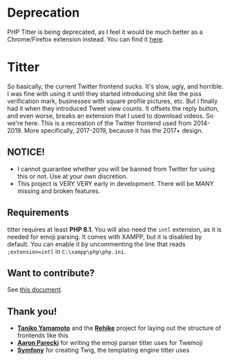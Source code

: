 # Deprecation

PHP Titter is being deprecated, as I feel it would be much better as a Chrome/Firefox extension instead. You can find it [here](https://github.com/aubymori/titter-web).

# Titter

So basically, the current Twitter frontend sucks. It's slow, ugly, and horrible. I was fine with using it until they started introducing shit like the piss verification mark, businesses with square profile pictures, etc. But I finally had it when they introduced Tweet view counts. It offsets the reply button, and even worse, breaks an extension that I used to download videos. So we're here. This is a recreation of the Twitter frontend used from 2014-2019. More specifically, 2017-2019, because it has the 2017+ design.

## NOTICE!

* I cannot guarantee whether you will be banned from Twitter for using this or not. Use at your own discretion.
* This project is VERY VERY early in development. There will be MANY missing and broken features.

## Requirements

titter requires at least **PHP 8.1**. You will also need the `intl` extension, as it is needed for emoji parsing. It comes with XAMPP, but it is disabled by default. You can enable it by uncommenting the line that reads `;extension=intl` in `C:\xampp\php\php.ini`.

## Want to contribute?

See [this document](CONTRIBUTE.md).

## Thank you!

* **[Taniko Yamamoto](https://github.com/YukisCoffee)**<!-- love you <3 --> and the **[Rehike](https://github.com/Rehike/Rehike)** project for laying out the structure of frontends like this
* **[Aaron Parecki](https://github.com/aaronpk)** for writing the emoji parser titter uses for Twemoji
* **[Symfony](https://github.com/symfony)** for creating Twig, the templating engine titter uses